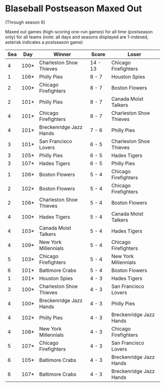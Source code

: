 # Blaseball Postseason Maxed Out
(Through season 6)



Maxed out games (high-scoring one-run games) for all time (postseason only) for all teams (note: all days and seasons displayed are 1-indexed, asterisk indicates a postseason game)


| Sea | Day | Winner | Score | Loser | 
| ------ |------ |------ |------ |------ |
| 4 | 100* | Charleston Shoe Thieves | 14 - 13 | Chicago Firefighters | 
| 1 | 106* | Philly Pies | 8 - 7 | Houston Spies | 
| 2 | 100* | Chicago Firefighters | 8 - 7 | Boston Flowers | 
| 2 | 101* | Philly Pies | 8 - 7 | Canada Moist Talkers | 
| 4 | 101* | Chicago Firefighters | 8 - 7 | Charleston Shoe Thieves | 
| 4 | 101* | Breckenridge Jazz Hands | 7 - 6 | Philly Pies | 
| 3 | 101* | San Francisco Lovers | 6 - 5 | Charleston Shoe Thieves | 
| 3 | 105* | Philly Pies | 6 - 5 | Hades Tigers | 
| 3 | 107* | Hades Tigers | 6 - 5 | Philly Pies | 
| 1 | 106* | Boston Flowers | 5 - 4 | Chicago Firefighters | 
| 2 | 102* | Boston Flowers | 5 - 4 | Chicago Firefighters | 
| 2 | 106* | Charleston Shoe Thieves | 5 - 4 | Boston Flowers | 
| 4 | 100* | Hades Tigers | 5 - 4 | Canada Moist Talkers | 
| 4 | 103* | Canada Moist Talkers | 5 - 4 | Hades Tigers | 
| 4 | 109* | New York Millennials | 5 - 4 | Chicago Firefighters | 
| 5 | 103* | Chicago Firefighters | 5 - 4 | New York Millennials | 
| 6 | 101* | Baltimore Crabs | 5 - 4 | Boston Flowers | 
| 1 | 101* | Houston Spies | 4 - 3 | Hades Tigers | 
| 3 | 100* | Charleston Shoe Thieves | 4 - 3 | San Francisco Lovers | 
| 4 | 100* | Breckenridge Jazz Hands | 4 - 3 | Philly Pies | 
| 4 | 102* | Philly Pies | 4 - 3 | Breckenridge Jazz Hands | 
| 4 | 108* | New York Millennials | 4 - 3 | Chicago Firefighters | 
| 5 | 107* | Chicago Firefighters | 4 - 3 | San Francisco Lovers | 
| 6 | 105* | Baltimore Crabs | 4 - 3 | Breckenridge Jazz Hands | 
| 6 | 107* | Baltimore Crabs | 4 - 3 | Breckenridge Jazz Hands | 


